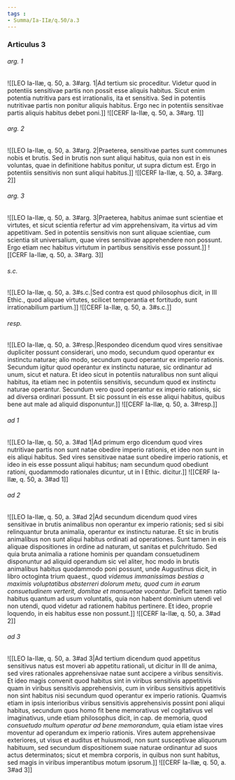 ```yaml
---
tags : 
- Summa/Ia-IIæ/q.50/a.3
---
```


### Articulus 3

###### arg. 1
![[LEO Ia-IIæ, q. 50, a. 3#arg. 1|Ad tertium sic proceditur. Videtur quod in potentiis sensitivae partis non possit esse aliquis habitus. Sicut enim potentia nutritiva pars est irrationalis, ita et sensitiva. Sed in potentiis nutritivae partis non ponitur aliquis habitus. Ergo nec in potentiis sensitivae partis aliquis habitus debet poni.]]
![[CERF Ia-IIæ, q. 50, a. 3#arg. 1]]

###### arg. 2
![[LEO Ia-IIæ, q. 50, a. 3#arg. 2|Praeterea, sensitivae partes sunt communes nobis et brutis. Sed in brutis non sunt aliqui habitus, quia non est in eis voluntas, quae in definitione habitus ponitur, ut supra dictum est. Ergo in potentiis sensitivis non sunt aliqui habitus.]]
![[CERF Ia-IIæ, q. 50, a. 3#arg. 2]]

###### arg. 3
![[LEO Ia-IIæ, q. 50, a. 3#arg. 3|Praeterea, habitus animae sunt scientiae et virtutes, et sicut scientia refertur ad vim apprehensivam, ita virtus ad vim appetitivam. Sed in potentiis sensitivis non sunt aliquae scientiae, cum scientia sit universalium, quae vires sensitivae apprehendere non possunt. Ergo etiam nec habitus virtutum in partibus sensitivis esse possunt.]]
![[CERF Ia-IIæ, q. 50, a. 3#arg. 3]]

###### s.c.
![[LEO Ia-IIæ, q. 50, a. 3#s.c.|Sed contra est quod philosophus dicit, in III Ethic., quod aliquae virtutes, scilicet temperantia et fortitudo, sunt irrationabilium partium.]]
![[CERF Ia-IIæ, q. 50, a. 3#s.c.]]

###### resp.
![[LEO Ia-IIæ, q. 50, a. 3#resp.|Respondeo dicendum quod vires sensitivae dupliciter possunt considerari, uno modo, secundum quod operantur ex instinctu naturae; alio modo, secundum quod operantur ex imperio rationis. Secundum igitur quod operantur ex instinctu naturae, sic ordinantur ad unum, sicut et natura. Et ideo sicut in potentiis naturalibus non sunt aliqui habitus, ita etiam nec in potentiis sensitivis, secundum quod ex instinctu naturae operantur. Secundum vero quod operantur ex imperio rationis, sic ad diversa ordinari possunt. Et sic possunt in eis esse aliqui habitus, quibus bene aut male ad aliquid disponuntur.]]
![[CERF Ia-IIæ, q. 50, a. 3#resp.]]

###### ad 1
![[LEO Ia-IIæ, q. 50, a. 3#ad 1|Ad primum ergo dicendum quod vires nutritivae partis non sunt natae obedire imperio rationis, et ideo non sunt in eis aliqui habitus. Sed vires sensitivae natae sunt obedire imperio rationis, et ideo in eis esse possunt aliqui habitus; nam secundum quod obediunt rationi, quodammodo rationales dicuntur, ut in I Ethic. dicitur.]]
![[CERF Ia-IIæ, q. 50, a. 3#ad 1]]

###### ad 2
![[LEO Ia-IIæ, q. 50, a. 3#ad 2|Ad secundum dicendum quod vires sensitivae in brutis animalibus non operantur ex imperio rationis; sed si sibi relinquantur bruta animalia, operantur ex instinctu naturae. Et sic in brutis animalibus non sunt aliqui habitus ordinati ad operationes. Sunt tamen in eis aliquae dispositiones in ordine ad naturam, ut sanitas et pulchritudo. Sed quia bruta animalia a ratione hominis per quandam consuetudinem disponuntur ad aliquid operandum sic vel aliter, hoc modo in brutis animalibus habitus quodammodo poni possunt, unde Augustinus dicit, in libro octoginta trium quaest., quod *videmus immanissimas bestias a maximis voluptatibus absterreri dolorum metu, quod cum in earum consuetudinem verterit, domitae et mansuetae vocantur*. Deficit tamen ratio habitus quantum ad usum voluntatis, quia non habent dominium utendi vel non utendi, quod videtur ad rationem habitus pertinere. Et ideo, proprie loquendo, in eis habitus esse non possunt.]]
![[CERF Ia-IIæ, q. 50, a. 3#ad 2]]

###### ad 3
![[LEO Ia-IIæ, q. 50, a. 3#ad 3|Ad tertium dicendum quod appetitus sensitivus natus est moveri ab appetitu rationali, ut dicitur in III de anima, sed vires rationales apprehensivae natae sunt accipere a viribus sensitivis. Et ideo magis convenit quod habitus sint in viribus sensitivis appetitivis quam in viribus sensitivis apprehensivis, cum in viribus sensitivis appetitivis non sint habitus nisi secundum quod operantur ex imperio rationis. Quamvis etiam in ipsis interioribus viribus sensitivis apprehensivis possint poni aliqui habitus, secundum quos homo fit bene memorativus vel cogitativus vel imaginativus, unde etiam philosophus dicit, in cap. de memoria, quod *consuetudo multum operatur ad bene memorandum*, quia etiam istae vires moventur ad operandum ex imperio rationis. Vires autem apprehensivae exteriores, ut visus et auditus et huiusmodi, non sunt susceptivae aliquorum habituum, sed secundum dispositionem suae naturae ordinantur ad suos actus determinatos; sicut et membra corporis, in quibus non sunt habitus, sed magis in viribus imperantibus motum ipsorum.]]
![[CERF Ia-IIæ, q. 50, a. 3#ad 3]]

